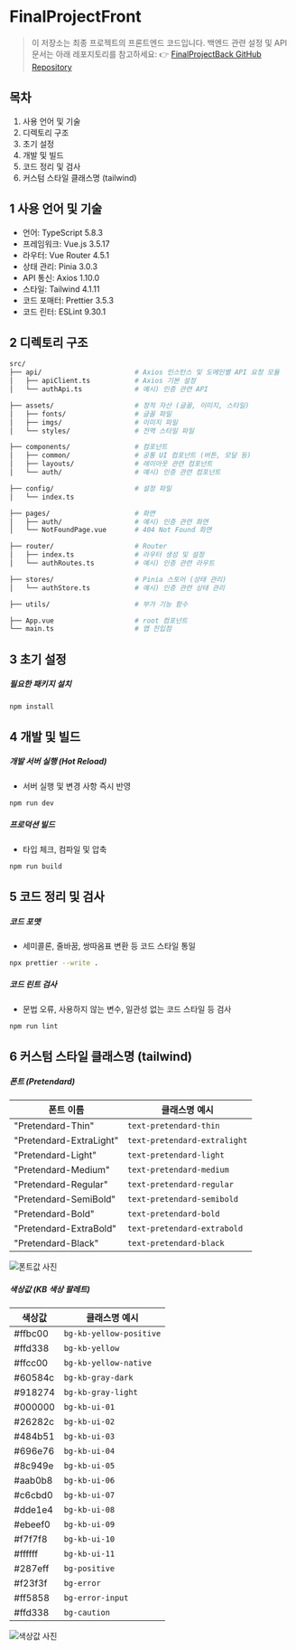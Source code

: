 # FinalProjectFront

> 이 저장소는 최종 프로젝트의 프론트엔드 코드입니다.
> 백엔드 관련 설정 및 API 문서는 아래 레포지토리를 참고하세요:
> 👉 [FinalProjectBack GitHub Repository](https://github.com/KB-its-your-life-Final-Project/FinalProjectBack/blob/main/.github/CONTRIBUTING.md)

## 목차

1. 사용 언어 및 기술
2. 디렉토리 구조
3. 초기 설정
4. 개발 및 빌드
5. 코드 정리 및 검사
6. 커스텀 스타일 클래스명 (tailwind)

## 1 사용 언어 및 기술

- 언어: TypeScript 5.8.3
- 프레임워크: Vue.js 3.5.17
- 라우터: Vue Router 4.5.1
- 상태 관리: Pinia 3.0.3
- API 통신: Axios 1.10.0
- 스타일: Tailwind 4.1.11
- 코드 포매터: Prettier 3.5.3
- 코드 린터: ESLint 9.30.1

## 2 디렉토리 구조

```sh
src/
├── api/                       # Axios 인스턴스 및 도메인별 API 요청 모듈
│   ├── apiClient.ts           # Axios 기본 설정
│   └── authApi.ts             # 예시) 인증 관련 API

├── assets/                    # 정적 자산 (글꼴, 이미지, 스타일)
│   ├── fonts/                 # 글꼴 파일
│   ├── imgs/                  # 이미지 파일
│   └── styles/                # 전역 스타일 파일

├── components/                # 컴포넌트
│   ├── common/                # 공통 UI 컴포넌트 (버튼, 모달 등)
│   ├── layouts/               # 레이아웃 관련 컴포넌트
│   └── auth/                  # 예시) 인증 관련 컴포넌트

├── config/                    # 설정 파일
│   └── index.ts

├── pages/                     # 화면
│   ├── auth/                  # 예시) 인증 관련 화면
│   └── NotFoundPage.vue       # 404 Not Found 화면

├── router/                    # Router
│   ├── index.ts               # 라우터 생성 및 설정
│   └── authRoutes.ts          # 예시) 인증 관련 라우트

├── stores/                    # Pinia 스토어 (상태 관리)
│   └── authStore.ts           # 예시) 인증 관련 상태 관리

├── utils/                     # 부가 기능 함수

├── App.vue                    # root 컴포넌트
└── main.ts                    # 앱 진입점
```

## 3 초기 설정

##### 필요한 패키지 설치

```sh
npm install
```

## 4 개발 및 빌드

##### 개발 서버 실행 (Hot Reload)

- 서버 실행 및 변경 사항 즉시 반영

```sh
npm run dev
```

##### 프로덕션 빌드

- 타입 체크, 컴파일 및 압축

```sh
npm run build
```

## 5 코드 정리 및 검사

##### 코드 포맷

- 세미콜론, 줄바꿈, 쌍따옴표 변환 등 코드 스타일 통일

```sh
npx prettier --write .
```

##### 코드 린트 검사

- 문법 오류, 사용하지 않는 변수, 일관성 없는 코드 스타일 등 검사

```sh
npm run lint
```

## 6 커스텀 스타일 클래스명 (tailwind)

##### 폰트 (Pretendard)

| 폰트 이름               | 클래스명 예시                |
| ----------------------- | ---------------------------- |
| "Pretendard-Thin"       | `text-pretendard-thin`       |
| "Pretendard-ExtraLight" | `text-pretendard-extralight` |
| "Pretendard-Light"      | `text-pretendard-light`      |
| "Pretendard-Medium"     | `text-pretendard-medium`     |
| "Pretendard-Regular"    | `text-pretendard-regular`    |
| "Pretendard-SemiBold"   | `text-pretendard-semibold`   |
| "Pretendard-Bold"       | `text-pretendard-bold`       |
| "Pretendard-ExtraBold"  | `text-pretendard-extrabold`  |
| "Pretendard-Black"      | `text-pretendard-black`      |

![폰트값 사진](src/assets/imgs/fonts.png)

##### 색상값 (KB 색상 팔레트)

| 색상값  | 클래스명 예시           |
| ------- | ----------------------- |
| #ffbc00 | `bg-kb-yellow-positive` |
| #ffd338 | `bg-kb-yellow`          |
| #ffcc00 | `bg-kb-yellow-native`   |
| #60584c | `bg-kb-gray-dark`       |
| #918274 | `bg-kb-gray-light`      |
| #000000 | `bg-kb-ui-01`           |
| #26282c | `bg-kb-ui-02`           |
| #484b51 | `bg-kb-ui-03`           |
| #696e76 | `bg-kb-ui-04`           |
| #8c949e | `bg-kb-ui-05`           |
| #aab0b8 | `bg-kb-ui-06`           |
| #c6cbd0 | `bg-kb-ui-07`           |
| #dde1e4 | `bg-kb-ui-08`           |
| #ebeef0 | `bg-kb-ui-09`           |
| #f7f7f8 | `bg-kb-ui-10`           |
| #ffffff | `bg-kb-ui-11`           |
| #287eff | `bg-positive`           |
| #f23f3f | `bg-error`              |
| #ff5858 | `bg-error-input`        |
| #ffd338 | `bg-caution`            |

![색상값 사진](src/assets/imgs/colors.png)
